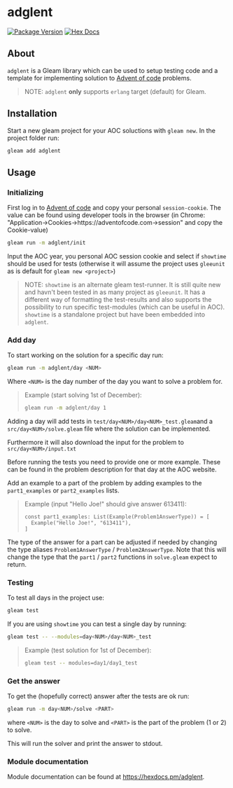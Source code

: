 # adglent

[![Package Version](https://img.shields.io/hexpm/v/adglent)](https://hex.pm/packages/adglent)
[![Hex Docs](https://img.shields.io/badge/hex-docs-ffaff3)](https://hexdocs.pm/adglent/)

## About

`adglent` is a Gleam library which can be used to setup testing code and a template for implementing solution to [Advent of code](https://adventofcode.com/) problems.

> NOTE: `adglent` **only** supports `erlang` target (default) for Gleam.

## Installation

Start a new gleam project for your AOC soluctions with `gleam new`. In the project folder run:

```sh
gleam add adglent
```

## Usage

### Initializing

First log in to [Advent of code](https://adventofcode.com/) and copy your personal `session-cookie`. The value can be found using developer tools in the browser (in Chrome: "Application->Cookies->https://adventofcode.com->session" and copy the Cookie-value)

```sh
gleam run -m adglent/init
```

Input the AOC year, you personal AOC session cookie and select if `showtime` should be used for tests (otherwise it will assume the project uses `gleeunit` as is default for `gleam new <project>`)

> NOTE: `showtime` is an alternate gleam test-runner. It is still quite new and havn't been tested in as many project as `gleeunit`. It has a different way of formatting the test-results and also supports the possibility to run specific test-modules (which can be useful in AOC). `showtime` is a standalone project but have been embedded into `adglent`.

### Add day

To start working on the solution for a specific day run:

```sh
gleam run -m adglent/day <NUM>
```

Where `<NUM>` is the day number of the day you want to solve a problem for.

> Example (start solving 1st of December):
>
> ```sh
> gleam run -m adglent/day 1
> ```

Adding a day will add tests in `test/day<NUM>/day<NUM>_test.gleam`and a `src/day<NUM>/solve.gleam` file where the solution can be implemented.

Furthermore it will also download the input for the problem to `src/day<NUM>/input.txt`

Before running the tests you need to provide one or more example. These can be found in the problem description for that day at the AOC website.

Add an example to a part of the problem by adding examples to the `part1_examples` or `part2_examples` lists.

> Example (input "Hello Joe!" should give answer 613411):
>
> ```gleam
> const part1_examples: List(Example(Problem1AnswerType)) = [
>   Example("Hello Joe!", "613411"),
> ]
> ```

The type of the answer for a part can be adjusted if needed by changing the type aliases `Problem1AnswerType` / `Problem2AnswerType`. Note that this will change the type that the `part1` / `part2` functions in `solve.gleam` expect to return.

### Testing

To test all days in the project use:

```sh
gleam test
```

If you are using `showtime` you can test a single day by running:

```sh
gleam test -- --modules=day<NUM>/day<NUM>_test
```

> Example (test solution for 1st of December):
>
> ```sh
> gleam test -- modules=day1/day1_test
> ```

### Get the answer

To get the (hopefully correct) answer after the tests are ok run:

```sh
gleam run -m day<NUM>/solve <PART>
```

where `<NUM>` is the day to solve and `<PART>` is the part of the problem (1 or 2) to solve.

This will run the solver and print the answer to stdout.

### Module documentation

Module documentation can be found at <https://hexdocs.pm/adglent>.
